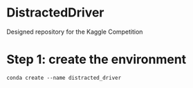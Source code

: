 # DistractedDriver
Designed repository for the Kaggle Competition

# Step 1: create the environment
```
conda create --name distracted_driver
```
